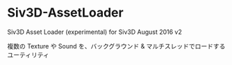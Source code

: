 # Siv3D-AssetLoader
Siv3D Asset Loader (experimental) for Siv3D August 2016 v2  

複数の Texture や Sound を、バックグラウンド & マルチスレッドでロードするユーティリティ
